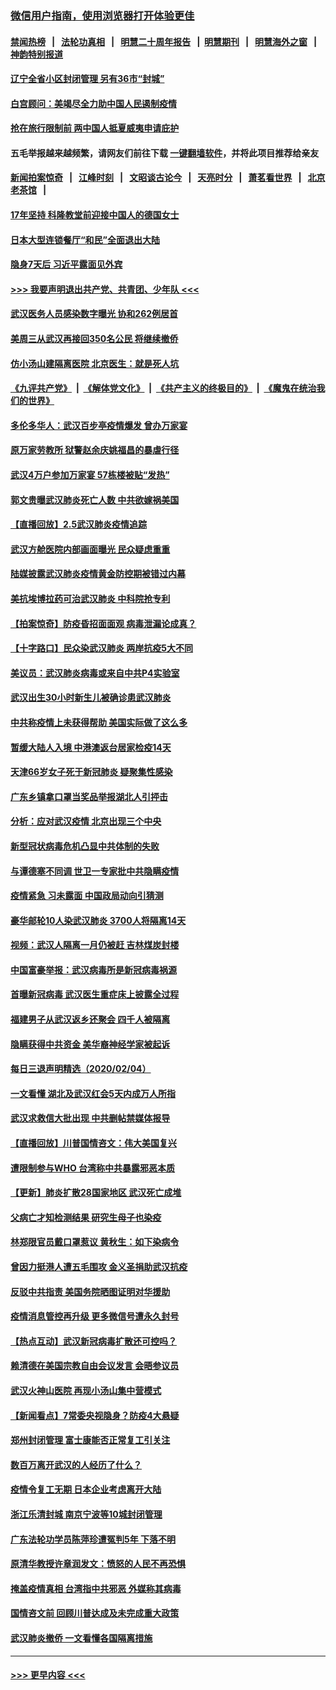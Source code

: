 ### [微信用户指南，使用浏览器打开体验更佳](https://github.com/gfw-breaker/banned-news1/blob/master/indexes/wechat-guide.md?t=0)
#### [禁闻热榜](热点新闻.md?t=0)  &nbsp;&nbsp;|&nbsp;&nbsp; [法轮功真相](https://github.com/gfw-breaker/truth/blob/master/README.md?t=0) &nbsp;&nbsp;|&nbsp;&nbsp; [明慧二十周年报告](https://github.com/gfw-breaker/mh-reports/blob/master/README.md?t=0) &nbsp;&nbsp;|&nbsp;&nbsp;[明慧期刊](https://github.com/gfw-breaker/mh-qikan) &nbsp;&nbsp;|&nbsp;&nbsp; [明慧海外之窗](https://github.com/gfw-breaker/mh-news/blob/master/README.md?t=0) &nbsp;&nbsp;|&nbsp;&nbsp; [神韵特别报道](https://github.com/gfw-breaker/mh-news/blob/master/shenyun.md?t=0)
#### [辽宁全省小区封闭管理 另有36市“封城”](../pages/nsc413/n11846879.md?t=02060222) 
#### [白宫顾问：美竭尽全力助中国人民遏制疫情](../pages/nsc413/n11846756.md?t=02060222) 
#### [抢在旅行限制前 两中国人抵夏威夷申请庇护](../pages/nsc413/n11846866.md?t=02060222) 
#### 五毛举报越来越频繁，请网友们前往下载 [一键翻墙软件](https://github.com/gfw-breaker/ssr-accounts)，并将此项目推荐给亲友
#### [新闻拍案惊奇](https://github.com/gfw-breaker/banned-news1/blob/master/pages/link4.md) &nbsp;&nbsp;|&nbsp;&nbsp; [江峰时刻](https://github.com/gfw-breaker/banned-news1/blob/master/pages/link4.md) &nbsp;&nbsp;|&nbsp;&nbsp; [文昭谈古论今](https://github.com/gfw-breaker/banned-news1/blob/master/pages/link4.md) &nbsp;&nbsp;|&nbsp;&nbsp; [天亮时分](https://github.com/gfw-breaker/banned-news1/blob/master/pages/link4.md) &nbsp;&nbsp;|&nbsp;&nbsp; [萧茗看世界](https://github.com/gfw-breaker/banned-news1/blob/master/pages/link4.md) &nbsp;&nbsp;|&nbsp;&nbsp; [北京老茶馆](https://github.com/gfw-breaker/banned-news1/blob/master/pages/link4.md) &nbsp;&nbsp;|&nbsp;&nbsp; 
#### [17年坚持 科隆教堂前迎接中国人的德国女士](../pages/nsc413/n11846781.md?t=02060222) 
#### [日本大型连锁餐厅“和民”全面退出大陆](../pages/nsc413/n11846765.md?t=02060222) 
#### [隐身7天后 习近平露面见外宾](../pages/nsc413/n11846805.md?t=02060222) 
#### [>>> 我要声明退出共产党、共青团、少年队 <<<](https://github.com/begood0513/goodnews/blob/master/quit/letter.md) 
#### [武汉医务人员感染数字曝光 协和262例居首](../pages/nsc413/n11846742.md?t=02060222) 
#### [美周三从武汉再接回350名公民 将继续撤侨](../pages/nsc413/n11846705.md?t=02060222) 
#### [仿小汤山建隔离医院 北京医生：就是死人坑](../pages/nsc413/n11846692.md?t=02060222) 
#### [《九评共产党》](https://github.com/begood0513/9ping.md/blob/master/README.md) &nbsp;|&nbsp; [《解体党文化》](../../../../jtdwh.md/blob/master/README.md)  &nbsp;|&nbsp; [《共产主义的终极目的》](../../../../gczydzjmd.md/blob/master/README.md) &nbsp;|&nbsp; [《魔鬼在统治我们的世界》](../../../../mgztzwmdsj.md/blob/master/README.md) 
#### [多伦多华人：武汉百步亭疫情爆发 曾办万家宴](../pages/nsc413/n11846766.md?t=02060222) 
#### [原万家劳教所 狱警赵余庆姚福昌的暴虐行径](../pages/nsc413/n11844582.md?t=02060222) 
#### [武汉4万户参加万家宴 57栋楼被贴“发热”](../pages/nsc413/n11846074.md?t=02060222) 
#### [郭文贵曝武汉肺炎死亡人数 中共欲嫁祸美国](../pages/nsc413/n11846240.md?t=02060222) 
#### [【直播回放】2.5武汉肺炎疫情追踪](../pages/nsc413/n11846437.md?t=02060222) 
#### [武汉方舱医院内部画面曝光 民众疑虑重重](../pages/nsc413/n11846442.md?t=02060222) 
#### [陆媒披露武汉肺炎疫情黄金防控期被错过内幕](../pages/nsc413/n11846413.md?t=02060222) 
#### [美抗埃博拉药可治武汉肺炎 中科院抢专利](../pages/nsc413/n11846409.md?t=02060222) 
#### [【拍案惊奇】防疫昏招面面观 病毒泄漏论成真？](../pages/nsc413/n11845382.md?t=02060222) 
#### [【十字路口】民众染武汉肺炎 两岸抗疫5大不同](../pages/nsc413/n11845264.md?t=02060222) 
#### [美议员：武汉肺炎病毒或来自中共P4实验室](../pages/nsc413/n11846043.md?t=02060222) 
#### [武汉出生30小时新生儿被确诊患武汉肺炎](../pages/nsc413/n11846307.md?t=02060222) 
#### [中共称疫情上未获得帮助 美国实际做了这么多](../pages/nsc413/n11846008.md?t=02060222) 
#### [暂缓大陆人入境 中港澳返台居家检疫14天](../pages/nsc413/n11845862.md?t=02060222) 
#### [天津66岁女子死于新冠肺炎 疑聚集性感染](../pages/nsc413/n11845909.md?t=02060222) 
#### [广东乡镇拿口罩当奖品举报湖北人引抨击](../pages/nsc413/n11845622.md?t=02060222) 
#### [分析：应对武汉疫情 北京出现三个中央](../pages/nsc413/n11845850.md?t=02060222) 
#### [新型冠状病毒危机凸显中共体制的失败](../pages/nsc413/n11844970.md?t=02060222) 
#### [与谭德塞不同调 世卫一专家批中共隐瞒疫情](../pages/nsc413/n11845278.md?t=02060222) 
#### [疫情紧急 习未露面 中国政局动向引猜测](../pages/nsc413/n11845224.md?t=02060222) 
#### [豪华邮轮10人染武汉肺炎 3700人将隔离14天](../pages/nsc413/n11845543.md?t=02060222) 
#### [视频：武汉人隔离一月仍被赶 吉林煤炭封楼](../pages/nsc413/n11845570.md?t=02060222) 
#### [中国富豪举报：武汉病毒所是新冠病毒祸源](../pages/nsc413/n11844943.md?t=02060222) 
#### [首曝新冠病毒 武汉医生重症床上披露全过程](../pages/nsc413/n11845150.md?t=02060222) 
#### [福建男子从武汉返乡还聚会 四千人被隔离](../pages/nsc413/n11845352.md?t=02060222) 
#### [隐瞒获得中共资金 美华裔神经学家被起诉](../pages/nsc413/n11844879.md?t=02060222) 
#### [每日三退声明精选（2020/02/04）](../pages/nsc413/n11845335.md?t=02060222) 
#### [一文看懂 湖北及武汉红会5天内成万人所指](../pages/nsc413/n11844315.md?t=02060222) 
#### [武汉求救信大批出现 中共删帖禁媒体报导](../pages/nsc413/n11845064.md?t=02060222) 
#### [【直播回放】川普国情咨文：伟大美国复兴](../pages/nsc413/n11842079.md?t=02060222) 
#### [遭限制参与WHO 台湾称中共暴露邪恶本质](../pages/nsc413/n11844351.md?t=02060222) 
#### [【更新】肺炎扩散28国家地区 武汉死亡成堆](../pages/nsc413/n11801312.md?t=02060222) 
#### [父病亡才知检测结果 研究生母子也染疫](../pages/nsc413/n11845059.md?t=02060222) 
#### [林郑限官员戴口罩惹议 黄秋生：如下染病令](../pages/nsc413/n11844529.md?t=02060222) 
#### [曾因力挺港人遭五毛围攻 金义圣捐助武汉抗疫](../pages/nsc413/n11844707.md?t=02060222) 
#### [反驳中共指责 美国务院晒图证明对华援助](../pages/nsc413/n11844859.md?t=02060222) 
#### [疫情消息管控再升级 更多微信号遭永久封号](../pages/nsc413/n11844902.md?t=02060222) 
#### [【热点互动】武汉新冠病毒扩散还可控吗？](../pages/nsc413/n11844750.md?t=02060222) 
#### [赖清德在美国宗教自由会议发言 会晤参议员](../pages/nsc413/n11844836.md?t=02060222) 
#### [武汉火神山医院 再现小汤山集中营模式](../pages/nsc413/n11844763.md?t=02060222) 
#### [【新闻看点】7常委央视隐身？防疫4大悬疑](../pages/nsc413/n11844611.md?t=02060222) 
#### [郑州封闭管理 富士康能否正常复工引关注](../pages/nsc413/n11844727.md?t=02060222) 
#### [数百万离开武汉的人经历了什么？](../pages/nsc413/n11844742.md?t=02060222) 
#### [疫情令复工无期  日本企业考虑离开大陆](../pages/nsc413/n11844585.md?t=02060222) 
#### [浙江乐清封城 南京宁波等10城封闭管理](../pages/nsc413/n11844464.md?t=02060222) 
#### [广东法轮功学员陈萍珍遭冤判5年 下落不明](../pages/nsc413/n11844088.md?t=02060222) 
#### [原清华教授许章润发文：愤怒的人民不再恐惧](../pages/nsc413/n11844347.md?t=02060222) 
#### [掩盖疫情真相 台湾指中共邪恶 外媒称其病毒](../pages/nsc413/n11844401.md?t=02060222) 
#### [国情咨文前 回顾川普达成及未完成重大政策](../pages/nsc413/n11844581.md?t=02060222) 
#### [武汉肺炎撤侨 一文看懂各国隔离措施](../pages/nsc413/n11844216.md?t=02060222) 

----
#### [ >>> 更早内容 <<< ](../indexes/nsc413-earlier.md)
